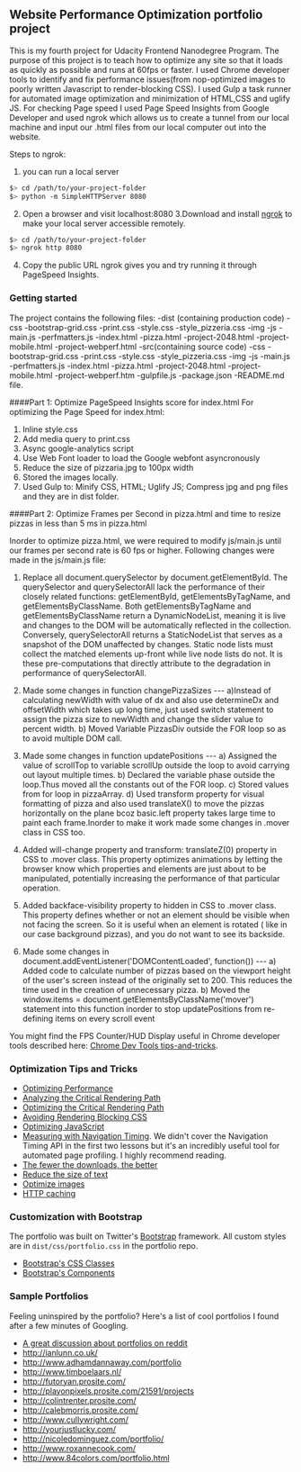 ## Website Performance Optimization portfolio project

This is my fourth project for Udacity Frontend Nanodegree Program. The purpose of this project is to teach how to optimize any site so that it loads as quickly as possible and runs at 60fps or faster.		I used Chrome developer tools to identify and fix performance issues(from nop-optimized images to poorly written Javascript to render-blocking CSS). 
I used Gulp a task runner for automated image optimization and minimization of HTML,CSS and uglify JS. 
For checking Page speed I used Page Speed Insights from Google Developer and used ngrok which allows us to create a tunnel from our local machine and input our .html files from our local computer out into the website.

Steps to ngrok:

1. you can run a local server

  ```bash
  $> cd /path/to/your-project-folder
  $> python -m SimpleHTTPServer 8080
  ```
2. Open a browser and visit localhost:8080
3.Download and install [ngrok](https://ngrok.com/) to make your local server accessible remotely.

  ``` bash
  $> cd /path/to/your-project-folder
  $> ngrok http 8080
  ```
4. Copy the public URL ngrok gives you and try running it through PageSpeed Insights.

### Getting started

The project contains the following files:
-dist (containing production code)
 	-css
 		-bootstrap-grid.css
		-print.css
		-style.css
		-style_pizzeria.css	
 	-img
 	-js
 		-main.js
 		-perfmatters.js
 	-index.html
 	-pizza.html
 	-project-2048.html
 	-project-mobile.html
 	-project-webperf.html
-src(containing source code)
	-css
		-bootstrap-grid.css
		-print.css
		-style.css
		-style_pizzeria.css	
 	-img
 	-js
 		-main.js
 		-perfmatters.js
 	-index.html
 	-pizza.html
 	-project-2048.html
 	-project-mobile.html
 	-project-webperf.htm
-gulpfile.js
-package.json
-README.md file.


####Part 1: Optimize PageSpeed Insights score for index.html
For optimizing the Page Speed for index.html:
1. Inline style.css 
2. Add media query to print.css
3. Async google-analytics script
4. Use Web Font loader to load the Google webfont asyncronously
5. Reduce the size of pizzaria.jpg to 100px width
6. Stored the images locally.
7. Used Gulp to: Minify CSS, HTML; Uglify JS; Compress jpg and png files and they are in dist folder.


####Part 2: Optimize Frames per Second in pizza.html and time to resize pizzas in less than 5 ms in pizza.html

Inorder to optimize pizza.html, we were required to modify js/main.js until our frames per second rate is 60 fps or higher. Following changes were made in the js/main.js file:

1. Replace all document.querySelector by document.getElementById. The querySelector and querySelectorAll lack the performance of their closely related functions: getElementById, getElementsByTagName, and getElementsByClassName. Both getElementsByTagName and getElementsByClassName return a DynamicNodeList, meaning it is live and changes to the DOM will be automatically reflected in the collection. Conversely, querySelectorAll returns a StaticNodeList that serves as a snapshot of the DOM unaffected by changes. Static node lists must collect the matched elements up-front while live node lists do not. It is these pre-computations that directly attribute to the degradation in performance of querySelectorAll.

2. Made some changes in function changePizzaSizes ---
a)Instead of calculating newWidth with value of dx and also use determineDx and offsetWidth which takes up long time, just used switch statement to assign the pizza size to newWidth and change the slider value to percent width.
b) Moved Variable PizzasDiv outside the FOR loop so as to avoid multiple DOM call.

3. Made some changes in function updatePositions ---
a) Assigned the value of scrollTop to variable scrollUp outside the loop to avoid carrying out layout multiple times.
b) Declared the variable phase outside the loop.Thus moved all the constants out of the FOR loop.
c) Stored values from for loop in pizzaArray.
d) Used transform property for visual formatting of pizza and also used translateX() to move the pizzas horizontally on the plane bcoz basic.left property takes large time to paint each frame.Inorder to make it work made some changes in .mover class in CSS too.

4. Added will-change property and transform: translateZ(0) property in CSS to .mover class. This property optimizes animations by letting the browser know which properties and elements are just about to be manipulated, potentially increasing the performance of that particular operation.

5. Added backface-visibility property to hidden in CSS to .mover class. This property defines whether or not an element should be visible when not facing the screen. So it is useful when an element is rotated ( like in our case background pizzas), and you do not want to see its backside.

6. Made some changes in document.addEventListener('DOMContentLoaded', function()) ---
a) Added code to calculate number of pizzas based on the viewport height of the user's screen instead of the originally set to 200. This reduces the time used in the creation of unnecessary pizza.
b) Moved the window.items = document.getElementsByClassName('mover') statement into this function inorder to stop updatePositions from re-defining items on every scroll event

You might find the FPS Counter/HUD Display useful in Chrome developer tools described here: [Chrome Dev Tools tips-and-tricks](https://developer.chrome.com/devtools/docs/tips-and-tricks).

### Optimization Tips and Tricks
* [Optimizing Performance](https://developers.google.com/web/fundamentals/performance/ "web performance")
* [Analyzing the Critical Rendering Path](https://developers.google.com/web/fundamentals/performance/critical-rendering-path/analyzing-crp.html "analyzing crp")
* [Optimizing the Critical Rendering Path](https://developers.google.com/web/fundamentals/performance/critical-rendering-path/optimizing-critical-rendering-path.html "optimize the crp!")
* [Avoiding Rendering Blocking CSS](https://developers.google.com/web/fundamentals/performance/critical-rendering-path/render-blocking-css.html "render blocking css")
* [Optimizing JavaScript](https://developers.google.com/web/fundamentals/performance/critical-rendering-path/adding-interactivity-with-javascript.html "javascript")
* [Measuring with Navigation Timing](https://developers.google.com/web/fundamentals/performance/critical-rendering-path/measure-crp.html "nav timing api"). We didn't cover the Navigation Timing API in the first two lessons but it's an incredibly useful tool for automated page profiling. I highly recommend reading.
* <a href="https://developers.google.com/web/fundamentals/performance/optimizing-content-efficiency/eliminate-downloads.html">The fewer the downloads, the better</a>
* <a href="https://developers.google.com/web/fundamentals/performance/optimizing-content-efficiency/optimize-encoding-and-transfer.html">Reduce the size of text</a>
* <a href="https://developers.google.com/web/fundamentals/performance/optimizing-content-efficiency/image-optimization.html">Optimize images</a>
* <a href="https://developers.google.com/web/fundamentals/performance/optimizing-content-efficiency/http-caching.html">HTTP caching</a>

### Customization with Bootstrap
The portfolio was built on Twitter's <a href="http://getbootstrap.com/">Bootstrap</a> framework. All custom styles are in `dist/css/portfolio.css` in the portfolio repo.

* <a href="http://getbootstrap.com/css/">Bootstrap's CSS Classes</a>
* <a href="http://getbootstrap.com/components/">Bootstrap's Components</a>

### Sample Portfolios

Feeling uninspired by the portfolio? Here's a list of cool portfolios I found after a few minutes of Googling.

* <a href="http://www.reddit.com/r/webdev/comments/280qkr/would_anybody_like_to_post_their_portfolio_site/">A great discussion about portfolios on reddit</a>
* <a href="http://ianlunn.co.uk/">http://ianlunn.co.uk/</a>
* <a href="http://www.adhamdannaway.com/portfolio">http://www.adhamdannaway.com/portfolio</a>
* <a href="http://www.timboelaars.nl/">http://www.timboelaars.nl/</a>
* <a href="http://futoryan.prosite.com/">http://futoryan.prosite.com/</a>
* <a href="http://playonpixels.prosite.com/21591/projects">http://playonpixels.prosite.com/21591/projects</a>
* <a href="http://colintrenter.prosite.com/">http://colintrenter.prosite.com/</a>
* <a href="http://calebmorris.prosite.com/">http://calebmorris.prosite.com/</a>
* <a href="http://www.cullywright.com/">http://www.cullywright.com/</a>
* <a href="http://yourjustlucky.com/">http://yourjustlucky.com/</a>
* <a href="http://nicoledominguez.com/portfolio/">http://nicoledominguez.com/portfolio/</a>
* <a href="http://www.roxannecook.com/">http://www.roxannecook.com/</a>
* <a href="http://www.84colors.com/portfolio.html">http://www.84colors.com/portfolio.html</a>
